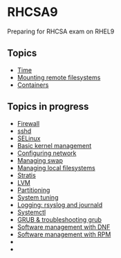 # RHCSA9
Preparing for RHCSA exam on RHEL9

## Topics 
- [Time](./Topics/time_services.md)
- [Mounting remote filesystems](./Topics/remote_fs.md)
- [Containers](./Topics/containers.md)

## Topics in progress
- [Firewall](./Topics/firewall.md)
- [sshd](./Topics/sshd.md)
- [SELinux](./Topics/selinux.md)
- [Basic kernel management](./Topics/basic_kernel_mgmt.md)
- [Configuring network](./Topics/network_config.md)
- [Managing swap](./Topics/swap.md)
- [Managing local filesystems](./Topics/filesystems.md)
- [Stratis](./Topics/stratis.md)
- [LVM](./Topics/lvm.md)
- [Partitioning](./Topics/partitioning.md)
- [System tuning](./Topics/system_tuning.md)
- [Logging: rsyslog and journald](./Topics/logging.md)
- [Systemctl](./Topics/systemctl.md)
- [GRUB & troubleshooting grub](./Topics/grub.md)
- [Software management with DNF](./Topics/dnf.md)
- [Software management with RPM](./Topics/rpm.md)
- [](./Topics/)
- [](./Topics/)
